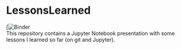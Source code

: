 # LessonsLearned
[![Binder](https://mybinder.org/v2/gh/HannahDi/LessonsLearned/HEAD?urlpath=/tree/LessonsLearned.ipynb) <br>
This repository contains a Jupyter Notebook presentation with some lessons I learned so far (on git and Jupyter).
